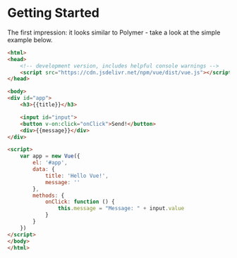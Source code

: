 # Getting Started

The first impression: it looks similar to Polymer - take a look at the simple example below.

```html
<html>
<head>
    <!-- development version, includes helpful console warnings -->
    <script src="https://cdn.jsdelivr.net/npm/vue/dist/vue.js"></script>
</head>

<body>
<div id="app">
    <h3>{{title}}</h3>

    <input id="input">
    <button v-on:click="onClick">Send!</button>
    <div>{{message}}</div>
</div>

<script>
    var app = new Vue({
        el: '#app',
        data: {
            title: 'Hello Vue!',
            message: ''
        },
        methods: {
            onClick: function () {
                this.message = "Message: " + input.value
            }
        }
    })
</script>
</body>
</html>
```
